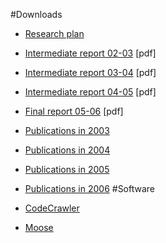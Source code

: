 #Downloads


- [Research plan](%assets_url%/download/projectreports/RecastProposal.pdf)
- [Intermediate report 02-03](%assets_url%/download/projectreports/RecastSNF02-03.pdf) [pdf] 
- [Intermediate report 03-04](%assets_url%/download/projectreports/RecastSNF03-04.pdf) [pdf] 
- [Intermediate report 04-05](%assets_url%/download/projectreports/RecastSNF04-05.pdf) [pdf] 
- [Final report 05-06](%assets_url%/download/projectreports/RecastSNF05-06.pdf) [pdf] 
- [Publications in 2003](%base_url%/scgbib)
- [Publications in 2004](%base_url%/scgbib)
- [Publications in 2005](%base_url%/scgbib)
- [Publications in 2006](%base_url%/scgbib)
#Software


- <A HREF="http://www.iam.unibe.ch/~scg/Research/CodeCrawler/index.html">CodeCrawler</A>
- <a HREF="http://www.iam.unibe.ch/~scg/Research/Moose/index.html">Moose</a>
